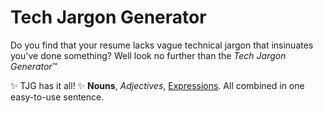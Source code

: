 # Tech Jargon Generator

Do you find that your resume lacks vague technical jargon that insinuates you've done something? Well look no further than the *Tech Jargon Generator*&trade;

:sparkles: TJG has it all! :sparkles: 
**Nouns**, *Adjectives*, <u>Expressions</u>. All combined in one easy-to-use sentence.